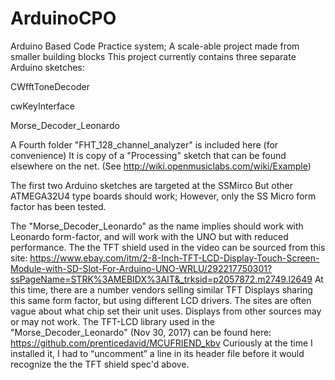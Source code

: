 # ArduinoCPO
Arduino Based Code Practice system; A scale-able project made from smaller building blocks
This project currently contains three separate Arduino sketches:

CWfftToneDecoder

cwKeyInterface

Morse_Decoder_Leonardo

A Fourth folder "FHT_128_channel_analyzer" is included here (for convenience)
It is copy of a "Processing" sketch that can be found elsewhere on the net.
(See http://wiki.openmusiclabs.com/wiki/Example)

The first two Arduino sketches are targeted at the SSMirco 
But other ATMEGA32U4 type boards should work; However, only the SS Micro form factor
has been tested. 

The "Morse_Decoder_Leonardo" as the name implies should work with Leonardo form-factor,
and will work with the UNO but with reduced performance.
The the TFT shield used in the video can be sourced from this site: 
https://www.ebay.com/itm/2-8-Inch-TFT-LCD-Display-Touch-Screen-Module-with-SD-Slot-For-Arduino-UNO-WRLU/292217750301?ssPageName=STRK%3AMEBIDX%3AIT&_trksid=p2057872.m2749.l2649
At this time, there are a number vendors selling similar TFT Displays sharing this same form factor, but using different
LCD drivers. The sites are often vague about what chip set their unit uses. Displays from other sources may or may not work.
The TFT-LCD library used in the "Morse_Decoder_Leonardo" (Nov 30, 2017) can be found here:
https://github.com/prenticedavid/MCUFRIEND_kbv
Curiously at the time I installed it, I had to “uncomment” a line in its header file before it would recognize the the TFT shield spec'd above.

 

 
